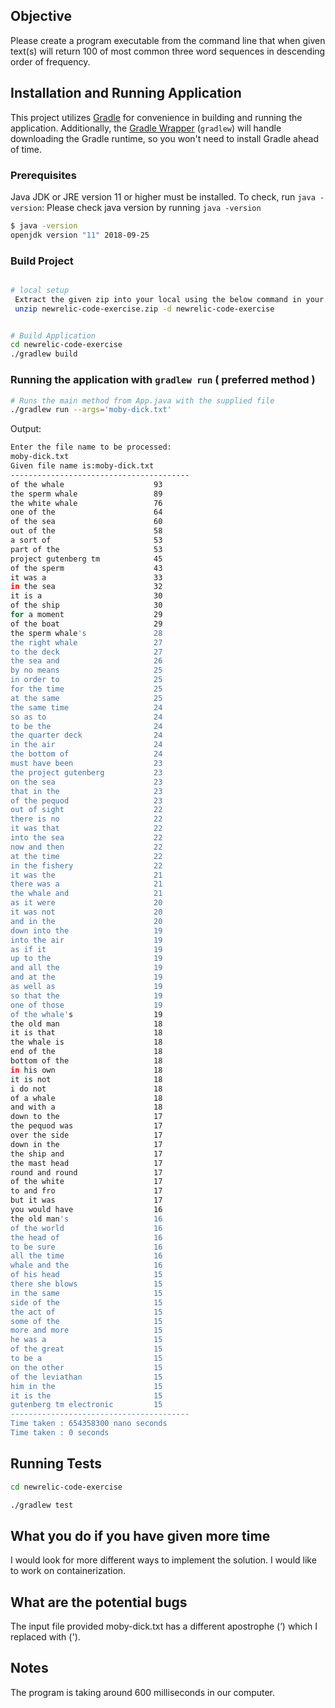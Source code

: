 ## Objective

Please create a program executable from the command line that when given text(s) will return 100 of most common three word sequences in descending order of frequency.

## Installation and Running Application

This project utilizes [Gradle](https://gradle.org/) for convenience in building and running the application. Additionally, the [Gradle Wrapper](https://docs.gradle.org/current/userguide/gradle_wrapper.html) (`gradlew`) will handle downloading the Gradle runtime, so you won't need to install Gradle ahead of time.

### Prerequisites

Java JDK or JRE version 11 or higher must be installed. To check, run `java -version`:
Please check java version by running `java -version`
```bash
$ java -version
openjdk version "11" 2018-09-25

```

### Build Project

```bash

# local setup
 Extract the given zip into your local using the below command in your gitbash.
 unzip newrelic-code-exercise.zip -d newrelic-code-exercise


# Build Application 
cd newrelic-code-exercise
./gradlew build
```

### Running the application with `gradlew run` ( preferred method )

```bash
# Runs the main method from App.java with the supplied file
./gradlew run --args='moby-dick.txt'

```

Output:

```bash
Enter the file name to be processed:
moby-dick.txt
Given file name is:moby-dick.txt
----------------------------------------
of the whale                    93
the sperm whale                 89
the white whale                 76
one of the                      64
of the sea                      60
out of the                      58
a sort of                       53
part of the                     53
project gutenberg tm            45
of the sperm                    43
it was a                        33
in the sea                      32
it is a                         30
of the ship                     30
for a moment                    29
of the boat                     29
the sperm whale's               28
the right whale                 27
to the deck                     27
the sea and                     26
by no means                     25
in order to                     25
for the time                    25
at the same                     25
the same time                   24
so as to                        24
to be the                       24
the quarter deck                24
in the air                      24
the bottom of                   24
must have been                  23
the project gutenberg           23
on the sea                      23
that in the                     23
of the pequod                   23
out of sight                    22
there is no                     22
it was that                     22
into the sea                    22
now and then                    22
at the time                     22
in the fishery                  22
it was the                      21
there was a                     21
the whale and                   21
as it were                      20
it was not                      20
and in the                      20
down into the                   19
into the air                    19
as if it                        19
up to the                       19
and all the                     19
and at the                      19
as well as                      19
so that the                     19
one of those                    19
of the whale's                  19
the old man                     18
it is that                      18
the whale is                    18
end of the                      18
bottom of the                   18
in his own                      18
it is not                       18
i do not                        18
of a whale                      18
and with a                      18
down to the                     17
the pequod was                  17
over the side                   17
down in the                     17
the ship and                    17
the mast head                   17
round and round                 17
of the white                    17
to and fro                      17
but it was                      17
you would have                  16
the old man's                   16
of the world                    16
the head of                     16
to be sure                      16
all the time                    16
whale and the                   16
of his head                     15
there she blows                 15
in the same                     15
side of the                     15
the act of                      15
some of the                     15
more and more                   15
he was a                        15
of the great                    15
to be a                         15
on the other                    15
of the leviathan                15
him in the                      15
it is the                       15
gutenberg tm electronic         15
----------------------------------------
Time taken : 654358300 nano seconds
Time taken : 0 seconds
```


## Running Tests

```bash
cd newrelic-code-exercise

./gradlew test

```

## What you do if you have given more time

I would look for more different ways to implement the solution.
I would like to work on containerization.

## What are the potential bugs

The input file provided moby-dick.txt has a different apostrophe (’) which I replaced with (').

## Notes
The program is taking around 600 milliseconds in our computer.